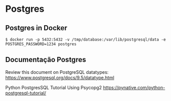 # Postgres

## Postgres in Docker
```shell
$ docker run -p 5432:5432 -v /tmp/database:/var/lib/postgresql/data -e POSTGRES_PASSWORD=1234 postgres
```

## Documentação Postgres

Review this document on PostgreSQL datatypes: https://www.postgresql.org/docs/9.5/datatype.html

Python PostgresSQL Tutorial Using Psycopg2 https://pynative.com/python-postgresql-tutorial/

